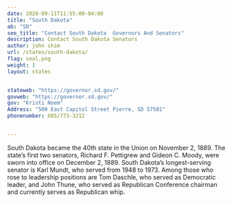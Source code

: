 ```yaml
---
date: 2020-09-11T11:55:00-04:00
title: "South Dakota"
ab: "SD"
seo_title: "Contact South Dakota  Governors And Senators"
description: Contact South Dakota Senators
author: john shim
url: /states/south-dakota/
flag: seal.png
weight: 1
layout: states


stateweb: "https://governor.sd.gov/"
govweb: "https://governor.sd.gov/"
gov: "Kristi Noem"
Address: "500 East Capitol Street Pierre, SD 57501"
phonenumber: 605/773-3212


---
```


South Dakota became the 40th state in the Union on November 2, 1889. The state’s first two senators, Richard F. Pettigrew and Gideon C. Moody, were sworn into office on December 2, 1889. South Dakota’s longest-serving senator is Karl Mundt, who served from 1948 to 1973. Among those who rose to leadership positions are Tom Daschle, who served as Democratic leader, and John Thune, who served as Republican Conference chairman and currently serves as Republican whip.